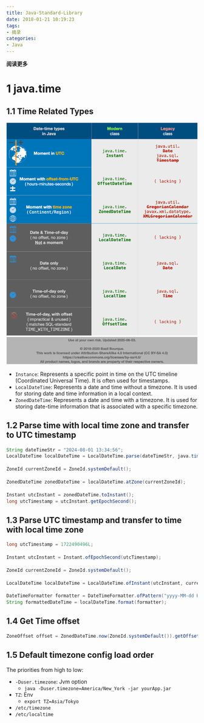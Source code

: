 ```yaml
---
title: Java-Standard-Library
date: 2018-01-21 10:19:23
tags: 
- 摘录
categories: 
- Java
---
```


**阅读更多**

<!--more-->

# 1 java.time

## 1.1 Time Related Types

![time_types](/images/Java-Standard-Library/time_types.png)

* `Instance`: Represents a specific point in time on the UTC timeline (Coordinated Universal Time). It is often used for timestamps.
* `LocalDateTime`: Represents a date and time without a timezone. It is used for storing date and time information in a local context.
* `ZonedDateTime`: Represents a date and time with a timezone. It is used for storing date-time information that is associated with a specific timezone.

## 1.2 Parse time with local time zone and transfer to UTC timestamp

```java
String dateTimeStr = "2024-08-01 13:34:56";
LocalDateTime localDateTime = LocalDateTime.parse(dateTimeStr, java.time.format.DateTimeFormatter.ofPattern("yyyy-MM-dd HH:mm:ss"));

ZoneId currentZoneId = ZoneId.systemDefault();

ZonedDateTime zonedDateTime = localDateTime.atZone(currentZoneId);

Instant utcInstant = zonedDateTime.toInstant();
long utcTimestamp = utcInstant.getEpochSecond();
```

## 1.3 Parse UTC timestamp and transfer to time with local time zone

```java
long utcTimestamp = 1722490496L;

Instant utcInstant = Instant.ofEpochSecond(utcTimestamp);

ZoneId currentZoneId = ZoneId.systemDefault();

LocalDateTime localDateTime = LocalDateTime.ofInstant(utcInstant, currentZoneId);

DateTimeFormatter formatter = DateTimeFormatter.ofPattern("yyyy-MM-dd HH:mm:ss");
String formattedDateTime = localDateTime.format(formatter);
```

## 1.4 Get Time offset

```java
ZoneOffset offset = ZonedDateTime.now(ZoneId.systemDefault()).getOffset();
```

## 1.5 Default timezone config load order

The priorities from high to low:

* `-Duser.timezone`: Jvm option
    * `java -Duser.timezone=America/New_York -jar yourApp.jar`
* `TZ`: Env
    * `export TZ=Asia/Tokyo`
* `/etc/timezone`
* `/etc/localtime`
